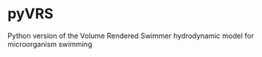 # pyVRS
Python version of the Volume Rendered Swimmer hydrodynamic model for microorganism swimming

